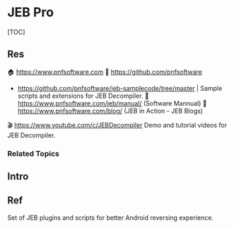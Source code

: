 # JEB Pro

[TOC]



## Res
🏠 https://www.pnfsoftware.com
🚧 https://github.com/pnfsoftware
- https://github.com/pnfsoftware/jeb-samplecode/tree/master | Sample scripts and extensions for JEB Decompiler.
📂 https://www.pnfsoftware.com/jeb/manual/ (Software Mannual)
📂 https://www.pnfsoftware.com/blog/ (JEB in Action - JEB Blogs)

🎬 https://www.youtube.com/c/JEBDecompiler
Demo and tutorial videos for JEB Decompiler.


### Related Topics



## Intro



## Ref
[JebOps | github]: https://github.com/yoavst/JebOps

Set of JEB plugins and scripts for better Android reversing experience.

[Invalid or corrupt jarfile /usr/local/bin/selenium-server-standalone-2.38.0.jar | stackoverflow]:   https://stackoverflow.com/q/20680229/16542494
[Invalid or corrupt jarfile fatty-client.jar #2383 | github issues]: https://github.com/iBotPeaches/Apktool/issues/2383
